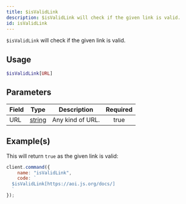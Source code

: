 ```yaml
---
title: $isValidLink
description: $isValidLink will check if the given link is valid.
id: isValidLink
---
```


`$isValidLink` will check if the given link is valid.

## Usage

```php
$isValidLink[URL]
```

## Parameters

| Field | Type                                                                                              | Description      | Required |
| ----- | ------------------------------------------------------------------------------------------------- | ---------------- | :------: |
| URL   | [string](https://developer.mozilla.org/en-US/docs/Web/JavaScript/Reference/Global_Objects/String) | Any kind of URL. |   true   |

## Example(s)

This will return `true` as the given link is valid:

```javascript
client.command({
    name: "isValidLink",
    code: `
  $isValidLink[https://aoi.js.org/docs/]
  `
});
```
